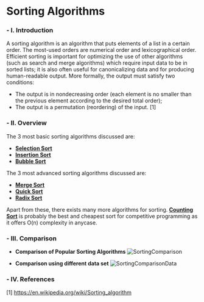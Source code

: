 # Sorting Algorithms

### - I. Introduction

A sorting algorithm is an algorithm that puts elements of a list in a certain order. The most-used orders are numerical order and lexicographical order. Efficient sorting is important for optimizing the use of other algorithms (such as search and merge algorithms) which require input data to be in sorted lists; it is also often useful for canonicalizing data and for producing human-readable output. More formally, the output must satisfy two conditions:

- The output is in nondecreasing order (each element is no smaller than the previous element according to the desired total order);
- The output is a permutation (reordering) of the input. [1]

### - II. Overview

The 3 most basic sorting algorithms discussed are:

- **[Selection Sort](https://github.com/danz1ka19/Competitive-Programming/tree/master/Algorithms/Sorting/1.%20Selection%20Sort)**
- **[Insertion Sort](https://github.com/danz1ka19/Competitive-Programming/tree/master/Algorithms/Sorting/2.%20Insertion%20Sort)**
- **[Bubble Sort](https://github.com/danz1ka19/Competitive-Programming/tree/master/Algorithms/Sorting/3.%20Bubble%20Sort)**

The 3 most advanced sorting algorithms discussed are:

- **[Merge Sort](https://github.com/danz1ka19/Competitive-Programming/tree/master/Algorithms/Sorting/4.%20Merge%20Sort)**
- **[Quick Sort](https://github.com/danz1ka19/Competitive-Programming/tree/master/Algorithms/Sorting/5.%20Quick%20Sort)**
- **[Radix Sort](https://github.com/danz1ka19/Competitive-Programming/tree/master/Algorithms/Sorting/6.%20Radix%20Sort)**

Apart from these, there exists many more algorithms for sorting. **[Counting Sort](https://github.com/danz1ka19/Competitive-Programming/tree/master/Algorithms/Sorting/7.%20Counting%20Sort)** is probably the best and cheapest sort for competitive programming as it offers O(n) complexity in anycase.

### - III. Comparison

- **Comparison of Popular Sorting Algorithms**
![SortingComparison](http://i.imgur.com/r7iPXkq.png)

- **Comparison using different data set**
![SortingComparisonData](http://i.imgur.com/fq0A8hx.gif)

### - IV. References

[1] https://en.wikipedia.org/wiki/Sorting_algorithm